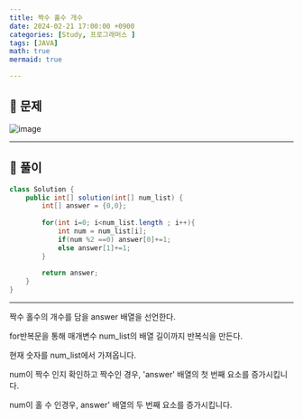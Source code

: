 ```yaml
---
title: 짝수 홀수 개수
date: 2024-02-21 17:00:00 +0900
categories: [Study, 프로그래머스 ]
tags: [JAVA]
math: true
mermaid: true

---
```

## **📃 문제**

![image](https://github.com/ararp1006/Algorithm/assets/130068083/ec676b8a-a52c-4459-868d-71c3fa1abca9)


<hr>

## **🔨 풀이**

``` java
class Solution {
    public int[] solution(int[] num_list) {
        int[] answer = {0,0};
        
        for(int i=0; i<num_list.length ; i++){
            int num = num_list[i];
            if(num %2 ==0) answer[0]+=1;
            else answer[1]+=1;
        }
        
        return answer;
    }
}
```

<hr>

짝수 홀수의 개수를 담을 answer 배열을 선언한다.

for반복문을 통해 매개변수 num_list의 배열 길이까지 반복식을 만든다.

현재 숫자를  num_list에서 가져옵니다.

num이 짝수 인지 확인하고 짝수인 경우, 'answer' 배열의 첫 번째 요소를 증가시킵니다.

num이 홀 수 인경우, answer' 배열의 두 번째 요소를 증가시킵니다.

